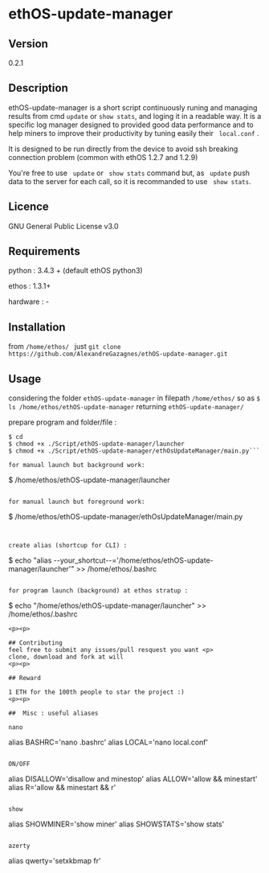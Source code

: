 # ethOS-update-manager
<p>
  
## Version
0.2.1 
<p><p>

## Description

ethOS-update-manager is a short script continuously runing and managing results from cmd ``` update ``` or ``` show stats ```, and loging it in a readable way. It is a specific log manager designed to provided good data performance and to help miners to improve their productivity by tuning easily their ``` local.conf``` .

It is designed to be run directly from the device to avoid ssh breaking connection problem (common with ethOS 1.2.7 and 1.2.9)

You're free to use ``` update```  or ``` show stats```  command but, as ``` update```  push data to the server for each call, so it is recommanded to use ``` show stats```.

<p><p>

## Licence

GNU General Public License v3.0
<p><p>

##  Requirements

python :   3.4.3 + (default ethOS python3)<p>
ethos :    1.3.1+ <p>
hardware : -
<p><p>

##  Installation
from ```/home/ethos/ ``` just ```git clone https://github.com/AlexandreGazagnes/ethOS-update-manager.git```
<p><p>

## Usage

considering the folder ``` ethOS-update-manager ``` in filepath ``` /home/ethos/ ```
so as ``` $ ls /home/ethos/ethOS-update-manager ``` returning ``` ethOS-update-manager/ ``` 

prepare program and folder/file : 
```
$ cd
$ chmod +x ./Script/ethOS-update-manager/launcher
$ chmod +x ./Script/ethOS-update-manager/ethOsUpdateManager/main.py```

for manual launch but background work: 
```
$ /home/ethos/ethOS-update-manager/launcher
```

for manual launch but foreground work: 
```
$ /home/ethos/ethOS-update-manager/ethOsUpdateManager/main.py
```


create alias (shortcup for CLI) : 
```
$ echo "alias --your_shortcut--='/home/ethos/ethOS-update-manager/launcher'" >>  /home/ethos/.bashrc
```

for program launch (background) at ethos stratup : 
```
$ echo "/home/ethos/ethOS-update-manager/launcher" >> /home/ethos/.bashrc
```
<p><p>
  
## Contributing
feel free to submit any issues/pull resquest you want <p>
clone, download and fork at will 
<p><p>
  
## Reward

1 ETH for the 100th people to star the project :) 
<p><p>
  
##  Misc : useful aliases

nano
```
alias BASHRC='nano .bashrc'
alias LOCAL='nano local.conf'
```

ON/OFF
```
alias DISALLOW='disallow and minestop'
alias ALLOW='allow && minestart'
alias R='allow && minestart && r'
```

show
```
alias SHOWMINER='show miner'
alias SHOWSTATS='show stats'
```

azerty
```
alias qwerty='setxkbmap fr'
```

